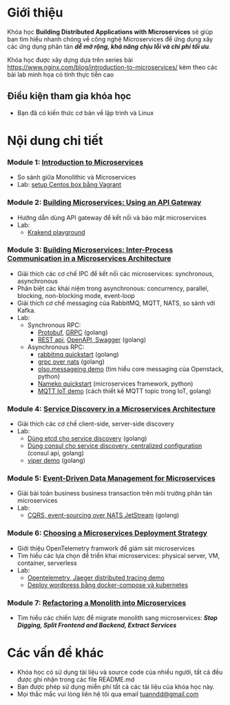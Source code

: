 # Giới thiệu
Khóa học **Building Distributed Applications with Microservices** sẽ giúp bạn tìm hiểu nhanh chóng về công nghệ Microservices để ứng dụng xây các ứng dụng phân tán ***dễ mở rộng, khả năng chịu lỗi và chi phí tối ưu***.

Khóa học được xây dựng dựa trên series bài https://www.nginx.com/blog/introduction-to-microservices/ kèm theo các bài lab minh họa có tính thực tiễn cao

## Điều kiện tham gia khóa học
- Bạn đã có kiến thức cơ bản về lập trình và Linux

# Nội dung chi tiết
### Module 1: [Introduction to Microservices](module-1/Introduction-to-Microservices.pptx)
- So sánh giữa Monolithic và Microservices
- Lab: [setup Centos box bằng Vagrant](module-1/vagrant-quickstart/)

### Module 2: [Building Microservices: Using an API Gateway](module-2/Building-Microservices-Using-an-API-Gateway.pptx)
- Hướng dẫn dùng API gateway để kết nối và bảo mật microservices
- Lab:
  - [Krakend playground](module-2/krakend-playground/)

### Module 3: [Building Microservices: Inter-Process Communication in a Microservices Architecture](module-3/Building-Microservices-Inter-Process-Communication-in-a-Microservices-Architecture.pptx)
- Giải thích các cơ chế IPC để kết nối các microservices: synchronous, asynchronous
- Phân biệt các khái niệm trong asynchronous: concurrency, parallel, blocking, non-blocking mode, event-loop
- Giải thích cơ chế messaging của RabbitMQ, MQTT, NATS, so sánh với Kafka.
- Lab:
  - Synchronous RPC:
     - [Protobuf](module-3/protobuf-quickstart/), [GRPC](module-3/grpc-quickstart/) (golang)
     - [REST api](module-3/restapi-quickstart/), [OpenAPI, Swagger](module-3/openapi-swagger-quickstart/) (golang)
  - Asynchronous RPC:
    - [rabbitmq quickstart](module-3/rabbitmq-quickstart/) (golang)
    - [grpc over nats](module-3/grpc-over-nats/) (golang)
    - [olso.messageing demo](module-3/oslo-messaging-demo/) (tìm hiểu core messaging của Openstack, python)
    - [Nameko quickstart](module-3/nameko-quickstart/) (microservices framework, python)
    - [MQTT IoT demo](module-3/mqtt-iot-demo/) (cách thiết kế MQTT topic trong IoT, golang)

### Module 4: [Service Discovery in a Microservices Architecture](module-4/Service-Discovery-in-a-Microservices-Architecture.pptx)
- Giải thích các cơ chế client-side, server-side discovery
- Lab:
  - [Dùng etcd cho service discovery](module-4/etcd-service-discovery-demo/) (golang)
  - [Dùng consul cho service discovery, centralized configuration](module-4/consul-service-discovery-demo/) (consul api, golang)
  - [viper demo](module-4/viper-demo/) (golang)

### Module 5: [Event-Driven Data Management for Microservices](module-5/Event-Driven-Data-Management-for-Microservices.pptx)
- Giải bài toán business business transaction trên môi trường phân tán microservices
- Lab:
  - [CQRS, event-sourcing over NATS JetStream](module-5/event-sourcing-cqrs-grpcs-nats-jetstream-demo/) (golang)

### Module 6: [Choosing a Microservices Deployment Strategy](module-6/Choosing-a-Microservices-Deployment-Strategy.pptx)
- Giới thiệu OpenTelemetry framwork để giám sát microservices
- Tìm hiểu các lựa chọn để triển khai microservices: physical server, VM, container, serverless
- Lab:
  - [Opentelemetry, Jaeger distributed tracing demo](module-6/opentelemetry-jaeger-distributed-tracing-demo/)
  - [Deploy wordpress bằng docker-compose và kubernetes](module-6/wordpress-docker-compose-kubernetes/)
  
### Module 7: [Refactoring a Monolith into Microservices](module-7/Refactoring-a-Monolith-into-Microservices.pptx)
- Tìm hiểu các chiến lược để migrate monolith sang microservices: ***Stop Digging, Split Frontend and Backend, Extract Services***

# Các vấn đề khác
- Khóa học có sử dụng tài liệu và source code của nhiều người, tất cả đều được ghi nhận trong các file README.md
- Bạn được phép sử dụng miễn phí tất cả các tài liệu của khóa học này. 
- Mọi thắc mắc vui lòng liên hệ tôi qua email tuanndd@gmail.com